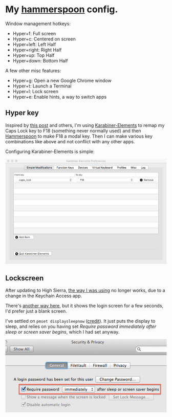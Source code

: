 # My [hammerspoon](http://www.hammerspoon.org/) config.

Window management hotkeys:
* Hyper+f: Full screen
* Hyper+c: Centered on screen
* Hyper+left: Left Half
* Hyper+right: Right Half
* Hyper+up: Top Half
* Hyper+down: Bottom Half

A few other misc features:
* Hyper+g: Open a new Google Chrome window
* Hyper+t: Launch a Terminal
* Hyper+l: Lock screen
* Hyper+e: Enable hints, a way to switch apps

## Hyper key

Inspired by [this post](http://stevelosh.com/blog/2012/10/a-modern-space-cadet/#hyper) and others, I'm using [Karabiner-Elements](https://github.com/tekezo/Karabiner-Elements) to remap my Caps Lock key to F18 (something never normally used) and then [Hammerspoon](http://www.hammerspoon.org/) to make F18 a modal key. Then I can make various key combinations like above and not conflict with any other apps.
 
Configuring Karabiner-Elements is simple:

![How to configure Karabiner-Elements](Karabiner-Elements.png?raw=true "How to configure Karabiner-Elements")

## Lockscreen
After updating to High Sierra, [the way I was using](https://apple.stackexchange.com/a/123738) no longer works, due to a change in the Keychain Access app.

There's [another way here](https://stackoverflow.com/a/26492632), but it shows the login screen for a few seconds, I'd prefer just a blank screen.

I've settled on `pmset displaysleepnow` ([credit](https://apple.stackexchange.com/a/111493)). It just puts the display to sleep, and relies on you having
set _Require password immediately after sleep or screen saver begins_, which I had set anyway.

![Require password immediately after sleep or screen saver begins](L851F.png?raw=true "Require password immediately after sleep or screen saver begins")
